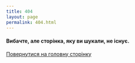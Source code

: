 ```yaml
---
title: 404
layout: page
permalink: 404.html
---
```


#### Вибачте, але сторінка, яку ви шукали, не існує.</p>
<p><a href="/">Повернутися на головну сторінку</a></p>
